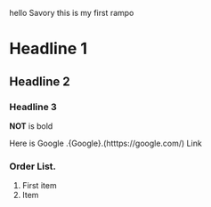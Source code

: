 hello Savory
this is my first rampo

# Headline 1


## Headline 2

### Headline 3


**NOT** is bold

Here is Google .{Google}.(htttps://google.com/) Link

### Order List.
1. First item
2. Item



